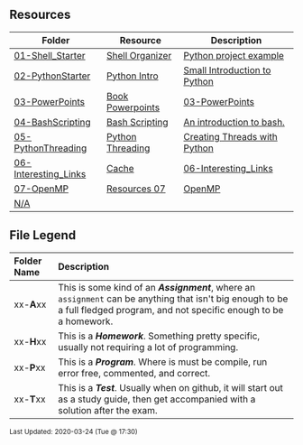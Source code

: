 ## Resources
| Folder | Resource | Description|
 | ------------|------------|------------|
 | [01-Shell_Starter](https://github.com/rugbyprof/5143-Operating-Systems/tree/master/Resources/01-Shell_Starter) | [ Shell Organizer ](https://github.com/rugbyprof/5143-Operating-Systems/tree/master/Resources/01-Shell_Starter) | [ Python project example](https://github.com/rugbyprof/5143-Operating-Systems/tree/master/Resources/01-Shell_Starter) | [N/A](https://github.com/rugbyprof/5143-Operating-Systems/tree/master/Resources/01-Shell_Starter) |
 | [02-PythonStarter](https://github.com/rugbyprof/5143-Operating-Systems/tree/master/Resources/02-PythonStarter) | [ Python Intro ](https://github.com/rugbyprof/5143-Operating-Systems/tree/master/Resources/02-PythonStarter) | [ Small Introduction to Python](https://github.com/rugbyprof/5143-Operating-Systems/tree/master/Resources/02-PythonStarter) | [N/A](https://github.com/rugbyprof/5143-Operating-Systems/tree/master/Resources/02-PythonStarter) |
 | [03-PowerPoints](https://github.com/rugbyprof/5143-Operating-Systems/tree/master/Resources/03-PowerPoints) | [ Book Powerpoints](https://github.com/rugbyprof/5143-Operating-Systems/tree/master/Resources/03-PowerPoints) | [03-PowerPoints](https://github.com/rugbyprof/5143-Operating-Systems/tree/master/Resources/03-PowerPoints) | [ Book PowerPoints](https://github.com/rugbyprof/5143-Operating-Systems/tree/master/Resources/03-PowerPoints) | [N/A](https://github.com/rugbyprof/5143-Operating-Systems/tree/master/Resources/03-PowerPoints) |
 | [04-BashScripting](https://github.com/rugbyprof/5143-Operating-Systems/tree/master/Resources/04-BashScripting) | [ Bash Scripting ](https://github.com/rugbyprof/5143-Operating-Systems/tree/master/Resources/04-BashScripting) | [ An introduction to bash.](https://github.com/rugbyprof/5143-Operating-Systems/tree/master/Resources/04-BashScripting) | [04-BashScripting](https://github.com/rugbyprof/5143-Operating-Systems/tree/master/Resources/04-BashScripting) | [ Introduction](https://github.com/rugbyprof/5143-Operating-Systems/tree/master/Resources/04-BashScripting) | [04-BashScripting](https://github.com/rugbyprof/5143-Operating-Systems/tree/master/Resources/04-BashScripting) | [ How do you run a script?](https://github.com/rugbyprof/5143-Operating-Systems/tree/master/Resources/04-BashScripting) | [04-BashScripting](https://github.com/rugbyprof/5143-Operating-Systems/tree/master/Resources/04-BashScripting) | [~$ chmod 755 myscript.sh  Sets executable for Owner, Group, and All (as well as readable by all and writable by the owner)](https://github.com/rugbyprof/5143-Operating-Systems/tree/master/Resources/04-BashScripting) | [04-BashScripting](https://github.com/rugbyprof/5143-Operating-Systems/tree/master/Resources/04-BashScripting) | [~$ chmod u+x myscript.sh  Sets executable for owner](https://github.com/rugbyprof/5143-Operating-Systems/tree/master/Resources/04-BashScripting) | [04-BashScripting](https://github.com/rugbyprof/5143-Operating-Systems/tree/master/Resources/04-BashScripting) | [~$ chmod a+x myscript.sh  Sets executable for all](https://github.com/rugbyprof/5143-Operating-Systems/tree/master/Resources/04-BashScripting) | [04-BashScripting](https://github.com/rugbyprof/5143-Operating-Systems/tree/master/Resources/04-BashScripting) | [ Output: ./myscript.sh: Permission denied](https://github.com/rugbyprof/5143-Operating-Systems/tree/master/Resources/04-BashScripting) | [04-BashScripting](https://github.com/rugbyprof/5143-Operating-Systems/tree/master/Resources/04-BashScripting) | [Output: ](https://github.com/rugbyprof/5143-Operating-Systems/tree/master/Resources/04-BashScripting) | [rw](https://github.com/rugbyprof/5143-Operating-Systems/tree/master/Resources/04-BashScripting) | [r](https://github.com/rugbyprof/5143-Operating-Systems/tree/master/Resources/04-BashScripting) | [](https://github.com/rugbyprof/5143-Operating-Systems/tree/master/Resources/04-BashScripting) | [r](https://github.com/rugbyprof/5143-Operating-Systems/tree/master/Resources/04-BashScripting) | [](https://github.com/rugbyprof/5143-Operating-Systems/tree/master/Resources/04-BashScripting) | [ 18 owner group 4096 Feb 17 09:12 myscript.sh](https://github.com/rugbyprof/5143-Operating-Systems/tree/master/Resources/04-BashScripting) | [04-BashScripting](https://github.com/rugbyprof/5143-Operating-Systems/tree/master/Resources/04-BashScripting) | [ Output: ](https://github.com/rugbyprof/5143-Operating-Systems/tree/master/Resources/04-BashScripting) | [rwxr](https://github.com/rugbyprof/5143-Operating-Systems/tree/master/Resources/04-BashScripting) | [xr](https://github.com/rugbyprof/5143-Operating-Systems/tree/master/Resources/04-BashScripting) | [x 18 owner group 4096 Feb 17 09:12 myscript.sh](https://github.com/rugbyprof/5143-Operating-Systems/tree/master/Resources/04-BashScripting) | [04-BashScripting](https://github.com/rugbyprof/5143-Operating-Systems/tree/master/Resources/04-BashScripting) | [ Output: Hello World!](https://github.com/rugbyprof/5143-Operating-Systems/tree/master/Resources/04-BashScripting) | [04-BashScripting](https://github.com/rugbyprof/5143-Operating-Systems/tree/master/Resources/04-BashScripting) | [ Example myscript.sh](https://github.com/rugbyprof/5143-Operating-Systems/tree/master/Resources/04-BashScripting) | [04-BashScripting](https://github.com/rugbyprof/5143-Operating-Systems/tree/master/Resources/04-BashScripting) | [!/bin/bash](https://github.com/rugbyprof/5143-Operating-Systems/tree/master/Resources/04-BashScripting) | [04-BashScripting](https://github.com/rugbyprof/5143-Operating-Systems/tree/master/Resources/04-BashScripting) | [ A sample Bash script](https://github.com/rugbyprof/5143-Operating-Systems/tree/master/Resources/04-BashScripting) | [04-BashScripting](https://github.com/rugbyprof/5143-Operating-Systems/tree/master/Resources/04-BashScripting) | [](https://github.com/rugbyprof/5143-Operating-Systems/tree/master/Resources/04-BashScripting) | [ **Line 2** ](https://github.com/rugbyprof/5143-Operating-Systems/tree/master/Resources/04-BashScripting) | [ This is a comment. Anything after  is not executed. It is for our reference only.](https://github.com/rugbyprof/5143-Operating-Systems/tree/master/Resources/04-BashScripting) | [04-BashScripting](https://github.com/rugbyprof/5143-Operating-Systems/tree/master/Resources/04-BashScripting) | [ Why the ./](https://github.com/rugbyprof/5143-Operating-Systems/tree/master/Resources/04-BashScripting) | [04-BashScripting](https://github.com/rugbyprof/5143-Operating-Systems/tree/master/Resources/04-BashScripting) | [ The Shebang (!)](https://github.com/rugbyprof/5143-Operating-Systems/tree/master/Resources/04-BashScripting) | [04-BashScripting](https://github.com/rugbyprof/5143-Operating-Systems/tree/master/Resources/04-BashScripting) | [**\!/bin/bash**](https://github.com/rugbyprof/5143-Operating-Systems/tree/master/Resources/04-BashScripting) | [04-BashScripting](https://github.com/rugbyprof/5143-Operating-Systems/tree/master/Resources/04-BashScripting) | [This is the first line of the script above. The hash exclamation mark ( ! ) character sequence is referred to as the Shebang. Following it is the path to the interpreter (or program) that should be used to run (or interpret) the rest of the lines in the text file. (For Bash scripts it will be the path to Bash, but there are many other types of scripts and they each have their own interpreter.)](https://github.com/rugbyprof/5143-Operating-Systems/tree/master/Resources/04-BashScripting) | [04-BashScripting](https://github.com/rugbyprof/5143-Operating-Systems/tree/master/Resources/04-BashScripting) | [Formatting is important here. The shebang must be on the very first line of the file (line 2 won't do, even if the first line is blank). There must also be no spaces before the `` or between the `!` and the path to the interpreter.](https://github.com/rugbyprof/5143-Operating-Systems/tree/master/Resources/04-BashScripting) | [04-BashScripting](https://github.com/rugbyprof/5143-Operating-Systems/tree/master/Resources/04-BashScripting) | [ Formatting](https://github.com/rugbyprof/5143-Operating-Systems/tree/master/Resources/04-BashScripting) | [04-BashScripting](https://github.com/rugbyprof/5143-Operating-Systems/tree/master/Resources/04-BashScripting) | [ Bash Scripting: Variables](https://github.com/rugbyprof/5143-Operating-Systems/tree/master/Resources/04-BashScripting) | [04-BashScripting](https://github.com/rugbyprof/5143-Operating-Systems/tree/master/Resources/04-BashScripting) | [ Introduction](https://github.com/rugbyprof/5143-Operating-Systems/tree/master/Resources/04-BashScripting) | [04-BashScripting](https://github.com/rugbyprof/5143-Operating-Systems/tree/master/Resources/04-BashScripting) | [ Command line arguments](https://github.com/rugbyprof/5143-Operating-Systems/tree/master/Resources/04-BashScripting) | [04-BashScripting](https://github.com/rugbyprof/5143-Operating-Systems/tree/master/Resources/04-BashScripting) | [!/bin/bash](https://github.com/rugbyprof/5143-Operating-Systems/tree/master/Resources/04-BashScripting) | [04-BashScripting](https://github.com/rugbyprof/5143-Operating-Systems/tree/master/Resources/04-BashScripting) | [ A simple copy script](https://github.com/rugbyprof/5143-Operating-Systems/tree/master/Resources/04-BashScripting) | [04-BashScripting](https://github.com/rugbyprof/5143-Operating-Systems/tree/master/Resources/04-BashScripting) | [ Let's verify the copy worked](https://github.com/rugbyprof/5143-Operating-Systems/tree/master/Resources/04-BashScripting) | [04-BashScripting](https://github.com/rugbyprof/5143-Operating-Systems/tree/master/Resources/04-BashScripting) | [ Other Special Variables](https://github.com/rugbyprof/5143-Operating-Systems/tree/master/Resources/04-BashScripting) | [04-BashScripting](https://github.com/rugbyprof/5143-Operating-Systems/tree/master/Resources/04-BashScripting) | [|**$** | How many arguments were passed to the Bash script. |](https://github.com/rugbyprof/5143-Operating-Systems/tree/master/Resources/04-BashScripting) | [04-BashScripting](https://github.com/rugbyprof/5143-Operating-Systems/tree/master/Resources/04-BashScripting) | [ Setting Our Own Variables](https://github.com/rugbyprof/5143-Operating-Systems/tree/master/Resources/04-BashScripting) | [04-BashScripting](https://github.com/rugbyprof/5143-Operating-Systems/tree/master/Resources/04-BashScripting) | [!/bin/bash](https://github.com/rugbyprof/5143-Operating-Systems/tree/master/Resources/04-BashScripting) | [04-BashScripting](https://github.com/rugbyprof/5143-Operating-Systems/tree/master/Resources/04-BashScripting) | [ A simple variable example](https://github.com/rugbyprof/5143-Operating-Systems/tree/master/Resources/04-BashScripting) | [04-BashScripting](https://github.com/rugbyprof/5143-Operating-Systems/tree/master/Resources/04-BashScripting) | [cmd1](https://github.com/rugbyprof/5143-Operating-Systems/tree/master/Resources/04-BashScripting) | [04-BashScripting](https://github.com/rugbyprof/5143-Operating-Systems/tree/master/Resources/04-BashScripting) | [ Quotes](https://github.com/rugbyprof/5143-Operating-Systems/tree/master/Resources/04-BashScripting) | [04-BashScripting](https://github.com/rugbyprof/5143-Operating-Systems/tree/master/Resources/04-BashScripting) | [ Command Substitution](https://github.com/rugbyprof/5143-Operating-Systems/tree/master/Resources/04-BashScripting) | [04-BashScripting](https://github.com/rugbyprof/5143-Operating-Systems/tree/master/Resources/04-BashScripting) | [ Exporting Variables](https://github.com/rugbyprof/5143-Operating-Systems/tree/master/Resources/04-BashScripting) | [04-BashScripting](https://github.com/rugbyprof/5143-Operating-Systems/tree/master/Resources/04-BashScripting) | [!/bin/bash](https://github.com/rugbyprof/5143-Operating-Systems/tree/master/Resources/04-BashScripting) | [04-BashScripting](https://github.com/rugbyprof/5143-Operating-Systems/tree/master/Resources/04-BashScripting) | [ demonstrate variable scope 1.](https://github.com/rugbyprof/5143-Operating-Systems/tree/master/Resources/04-BashScripting) | [04-BashScripting](https://github.com/rugbyprof/5143-Operating-Systems/tree/master/Resources/04-BashScripting) | [ Let's verify their current value](https://github.com/rugbyprof/5143-Operating-Systems/tree/master/Resources/04-BashScripting) | [04-BashScripting](https://github.com/rugbyprof/5143-Operating-Systems/tree/master/Resources/04-BashScripting) | [ Let's see what they are now](https://github.com/rugbyprof/5143-Operating-Systems/tree/master/Resources/04-BashScripting) | [04-BashScripting](https://github.com/rugbyprof/5143-Operating-Systems/tree/master/Resources/04-BashScripting) | [!/bin/bash](https://github.com/rugbyprof/5143-Operating-Systems/tree/master/Resources/04-BashScripting) | [04-BashScripting](https://github.com/rugbyprof/5143-Operating-Systems/tree/master/Resources/04-BashScripting) | [ demonstrate variable scope 2](https://github.com/rugbyprof/5143-Operating-Systems/tree/master/Resources/04-BashScripting) | [04-BashScripting](https://github.com/rugbyprof/5143-Operating-Systems/tree/master/Resources/04-BashScripting) | [ Let's verify their current value](https://github.com/rugbyprof/5143-Operating-Systems/tree/master/Resources/04-BashScripting) | [04-BashScripting](https://github.com/rugbyprof/5143-Operating-Systems/tree/master/Resources/04-BashScripting) | [ Let's change their values](https://github.com/rugbyprof/5143-Operating-Systems/tree/master/Resources/04-BashScripting) | [04-BashScripting](https://github.com/rugbyprof/5143-Operating-Systems/tree/master/Resources/04-BashScripting) | [ Summary](https://github.com/rugbyprof/5143-Operating-Systems/tree/master/Resources/04-BashScripting) | [04-BashScripting](https://github.com/rugbyprof/5143-Operating-Systems/tree/master/Resources/04-BashScripting) | [ Bash Scripting: Input](https://github.com/rugbyprof/5143-Operating-Systems/tree/master/Resources/04-BashScripting) | [04-BashScripting](https://github.com/rugbyprof/5143-Operating-Systems/tree/master/Resources/04-BashScripting) | [ Introduction](https://github.com/rugbyprof/5143-Operating-Systems/tree/master/Resources/04-BashScripting) | [04-BashScripting](https://github.com/rugbyprof/5143-Operating-Systems/tree/master/Resources/04-BashScripting) | [ Ask the User for Input](https://github.com/rugbyprof/5143-Operating-Systems/tree/master/Resources/04-BashScripting) | [04-BashScripting](https://github.com/rugbyprof/5143-Operating-Systems/tree/master/Resources/04-BashScripting) | [!/bin/bash](https://github.com/rugbyprof/5143-Operating-Systems/tree/master/Resources/04-BashScripting) | [04-BashScripting](https://github.com/rugbyprof/5143-Operating-Systems/tree/master/Resources/04-BashScripting) | [ Ask the user for their name](https://github.com/rugbyprof/5143-Operating-Systems/tree/master/Resources/04-BashScripting) | [04-BashScripting](https://github.com/rugbyprof/5143-Operating-Systems/tree/master/Resources/04-BashScripting) | [ More with Read](https://github.com/rugbyprof/5143-Operating-Systems/tree/master/Resources/04-BashScripting) | [04-BashScripting](https://github.com/rugbyprof/5143-Operating-Systems/tree/master/Resources/04-BashScripting) | [!/bin/bash](https://github.com/rugbyprof/5143-Operating-Systems/tree/master/Resources/04-BashScripting) | [04-BashScripting](https://github.com/rugbyprof/5143-Operating-Systems/tree/master/Resources/04-BashScripting) | [ Ask the user for login details](https://github.com/rugbyprof/5143-Operating-Systems/tree/master/Resources/04-BashScripting) | [04-BashScripting](https://github.com/rugbyprof/5143-Operating-Systems/tree/master/Resources/04-BashScripting) | [ More variables](https://github.com/rugbyprof/5143-Operating-Systems/tree/master/Resources/04-BashScripting) | [04-BashScripting](https://github.com/rugbyprof/5143-Operating-Systems/tree/master/Resources/04-BashScripting) | [!/bin/bash](https://github.com/rugbyprof/5143-Operating-Systems/tree/master/Resources/04-BashScripting) | [04-BashScripting](https://github.com/rugbyprof/5143-Operating-Systems/tree/master/Resources/04-BashScripting) | [ Demonstrate how read actually works](https://github.com/rugbyprof/5143-Operating-Systems/tree/master/Resources/04-BashScripting) | [04-BashScripting](https://github.com/rugbyprof/5143-Operating-Systems/tree/master/Resources/04-BashScripting) | [ Reading from STDIN](https://github.com/rugbyprof/5143-Operating-Systems/tree/master/Resources/04-BashScripting) | [04-BashScripting](https://github.com/rugbyprof/5143-Operating-Systems/tree/master/Resources/04-BashScripting) | [!/bin/bash](https://github.com/rugbyprof/5143-Operating-Systems/tree/master/Resources/04-BashScripting) | [04-BashScripting](https://github.com/rugbyprof/5143-Operating-Systems/tree/master/Resources/04-BashScripting) | [ A basic summary of my sales report](https://github.com/rugbyprof/5143-Operating-Systems/tree/master/Resources/04-BashScripting) | [04-BashScripting](https://github.com/rugbyprof/5143-Operating-Systems/tree/master/Resources/04-BashScripting) | [ So which should I use?](https://github.com/rugbyprof/5143-Operating-Systems/tree/master/Resources/04-BashScripting) | [04-BashScripting](https://github.com/rugbyprof/5143-Operating-Systems/tree/master/Resources/04-BashScripting) | [ Summary](https://github.com/rugbyprof/5143-Operating-Systems/tree/master/Resources/04-BashScripting) | [04-BashScripting](https://github.com/rugbyprof/5143-Operating-Systems/tree/master/Resources/04-BashScripting) | [ Bash Scripting: Arithmetic](https://github.com/rugbyprof/5143-Operating-Systems/tree/master/Resources/04-BashScripting) | [04-BashScripting](https://github.com/rugbyprof/5143-Operating-Systems/tree/master/Resources/04-BashScripting) | [ Introduction](https://github.com/rugbyprof/5143-Operating-Systems/tree/master/Resources/04-BashScripting) | [04-BashScripting](https://github.com/rugbyprof/5143-Operating-Systems/tree/master/Resources/04-BashScripting) | [ Let](https://github.com/rugbyprof/5143-Operating-Systems/tree/master/Resources/04-BashScripting) | [04-BashScripting](https://github.com/rugbyprof/5143-Operating-Systems/tree/master/Resources/04-BashScripting) | [!/bin/bash](https://github.com/rugbyprof/5143-Operating-Systems/tree/master/Resources/04-BashScripting) | [04-BashScripting](https://github.com/rugbyprof/5143-Operating-Systems/tree/master/Resources/04-BashScripting) | [ Basic arithmetic using let](https://github.com/rugbyprof/5143-Operating-Systems/tree/master/Resources/04-BashScripting) | [04-BashScripting](https://github.com/rugbyprof/5143-Operating-Systems/tree/master/Resources/04-BashScripting) | [echo $a  9](https://github.com/rugbyprof/5143-Operating-Systems/tree/master/Resources/04-BashScripting) | [04-BashScripting](https://github.com/rugbyprof/5143-Operating-Systems/tree/master/Resources/04-BashScripting) | [echo $a  9](https://github.com/rugbyprof/5143-Operating-Systems/tree/master/Resources/04-BashScripting) | [04-BashScripting](https://github.com/rugbyprof/5143-Operating-Systems/tree/master/Resources/04-BashScripting) | [echo $a  10](https://github.com/rugbyprof/5143-Operating-Systems/tree/master/Resources/04-BashScripting) | [04-BashScripting](https://github.com/rugbyprof/5143-Operating-Systems/tree/master/Resources/04-BashScripting) | [echo $a  20](https://github.com/rugbyprof/5143-Operating-Systems/tree/master/Resources/04-BashScripting) | [04-BashScripting](https://github.com/rugbyprof/5143-Operating-Systems/tree/master/Resources/04-BashScripting) | [echo $a  30 + first command line argument](https://github.com/rugbyprof/5143-Operating-Systems/tree/master/Resources/04-BashScripting) | [04-BashScripting](https://github.com/rugbyprof/5143-Operating-Systems/tree/master/Resources/04-BashScripting) | [ Expr](https://github.com/rugbyprof/5143-Operating-Systems/tree/master/Resources/04-BashScripting) | [04-BashScripting](https://github.com/rugbyprof/5143-Operating-Systems/tree/master/Resources/04-BashScripting) | [!/bin/bash](https://github.com/rugbyprof/5143-Operating-Systems/tree/master/Resources/04-BashScripting) | [04-BashScripting](https://github.com/rugbyprof/5143-Operating-Systems/tree/master/Resources/04-BashScripting) | [ Basic arithmetic using expr](https://github.com/rugbyprof/5143-Operating-Systems/tree/master/Resources/04-BashScripting) | [04-BashScripting](https://github.com/rugbyprof/5143-Operating-Systems/tree/master/Resources/04-BashScripting) | [echo $a  7](https://github.com/rugbyprof/5143-Operating-Systems/tree/master/Resources/04-BashScripting) | [04-BashScripting](https://github.com/rugbyprof/5143-Operating-Systems/tree/master/Resources/04-BashScripting) | [ Double Parentheses](https://github.com/rugbyprof/5143-Operating-Systems/tree/master/Resources/04-BashScripting) | [04-BashScripting](https://github.com/rugbyprof/5143-Operating-Systems/tree/master/Resources/04-BashScripting) | [!/bin/bash](https://github.com/rugbyprof/5143-Operating-Systems/tree/master/Resources/04-BashScripting) | [04-BashScripting](https://github.com/rugbyprof/5143-Operating-Systems/tree/master/Resources/04-BashScripting) | [ Basic arithmetic using double parentheses](https://github.com/rugbyprof/5143-Operating-Systems/tree/master/Resources/04-BashScripting) | [04-BashScripting](https://github.com/rugbyprof/5143-Operating-Systems/tree/master/Resources/04-BashScripting) | [echo $a  9](https://github.com/rugbyprof/5143-Operating-Systems/tree/master/Resources/04-BashScripting) | [04-BashScripting](https://github.com/rugbyprof/5143-Operating-Systems/tree/master/Resources/04-BashScripting) | [echo $a  8](https://github.com/rugbyprof/5143-Operating-Systems/tree/master/Resources/04-BashScripting) | [04-BashScripting](https://github.com/rugbyprof/5143-Operating-Systems/tree/master/Resources/04-BashScripting) | [echo $b  11](https://github.com/rugbyprof/5143-Operating-Systems/tree/master/Resources/04-BashScripting) | [04-BashScripting](https://github.com/rugbyprof/5143-Operating-Systems/tree/master/Resources/04-BashScripting) | [echo $b  12](https://github.com/rugbyprof/5143-Operating-Systems/tree/master/Resources/04-BashScripting) | [04-BashScripting](https://github.com/rugbyprof/5143-Operating-Systems/tree/master/Resources/04-BashScripting) | [echo $b  13](https://github.com/rugbyprof/5143-Operating-Systems/tree/master/Resources/04-BashScripting) | [04-BashScripting](https://github.com/rugbyprof/5143-Operating-Systems/tree/master/Resources/04-BashScripting) | [echo $b  16](https://github.com/rugbyprof/5143-Operating-Systems/tree/master/Resources/04-BashScripting) | [04-BashScripting](https://github.com/rugbyprof/5143-Operating-Systems/tree/master/Resources/04-BashScripting) | [echo $a  20](https://github.com/rugbyprof/5143-Operating-Systems/tree/master/Resources/04-BashScripting) | [04-BashScripting](https://github.com/rugbyprof/5143-Operating-Systems/tree/master/Resources/04-BashScripting) | [ Length of a Variable](https://github.com/rugbyprof/5143-Operating-Systems/tree/master/Resources/04-BashScripting) | [04-BashScripting](https://github.com/rugbyprof/5143-Operating-Systems/tree/master/Resources/04-BashScripting) | [](https://github.com/rugbyprof/5143-Operating-Systems/tree/master/Resources/04-BashScripting) | [ `${variable}`](https://github.com/rugbyprof/5143-Operating-Systems/tree/master/Resources/04-BashScripting) | [04-BashScripting](https://github.com/rugbyprof/5143-Operating-Systems/tree/master/Resources/04-BashScripting) | [!/bin/bash](https://github.com/rugbyprof/5143-Operating-Systems/tree/master/Resources/04-BashScripting) | [04-BashScripting](https://github.com/rugbyprof/5143-Operating-Systems/tree/master/Resources/04-BashScripting) | [ Show the length of a variable.](https://github.com/rugbyprof/5143-Operating-Systems/tree/master/Resources/04-BashScripting) | [04-BashScripting](https://github.com/rugbyprof/5143-Operating-Systems/tree/master/Resources/04-BashScripting) | [echo ${a}  11](https://github.com/rugbyprof/5143-Operating-Systems/tree/master/Resources/04-BashScripting) | [04-BashScripting](https://github.com/rugbyprof/5143-Operating-Systems/tree/master/Resources/04-BashScripting) | [echo ${b}  4](https://github.com/rugbyprof/5143-Operating-Systems/tree/master/Resources/04-BashScripting) | [04-BashScripting](https://github.com/rugbyprof/5143-Operating-Systems/tree/master/Resources/04-BashScripting) | [ Summary](https://github.com/rugbyprof/5143-Operating-Systems/tree/master/Resources/04-BashScripting) | [04-BashScripting](https://github.com/rugbyprof/5143-Operating-Systems/tree/master/Resources/04-BashScripting) | [](https://github.com/rugbyprof/5143-Operating-Systems/tree/master/Resources/04-BashScripting) | [ `${var}`: Return the length of the variable var.](https://github.com/rugbyprof/5143-Operating-Systems/tree/master/Resources/04-BashScripting) | [04-BashScripting](https://github.com/rugbyprof/5143-Operating-Systems/tree/master/Resources/04-BashScripting) | [ Bash Scripting: If Statements](https://github.com/rugbyprof/5143-Operating-Systems/tree/master/Resources/04-BashScripting) | [04-BashScripting](https://github.com/rugbyprof/5143-Operating-Systems/tree/master/Resources/04-BashScripting) | [ Introduction](https://github.com/rugbyprof/5143-Operating-Systems/tree/master/Resources/04-BashScripting) | [04-BashScripting](https://github.com/rugbyprof/5143-Operating-Systems/tree/master/Resources/04-BashScripting) | [ Basic If Statements](https://github.com/rugbyprof/5143-Operating-Systems/tree/master/Resources/04-BashScripting) | [04-BashScripting](https://github.com/rugbyprof/5143-Operating-Systems/tree/master/Resources/04-BashScripting) | [!/bin/bash](https://github.com/rugbyprof/5143-Operating-Systems/tree/master/Resources/04-BashScripting) | [04-BashScripting](https://github.com/rugbyprof/5143-Operating-Systems/tree/master/Resources/04-BashScripting) | [ Basic if statement](https://github.com/rugbyprof/5143-Operating-Systems/tree/master/Resources/04-BashScripting) | [04-BashScripting](https://github.com/rugbyprof/5143-Operating-Systems/tree/master/Resources/04-BashScripting) | [ Test](https://github.com/rugbyprof/5143-Operating-Systems/tree/master/Resources/04-BashScripting) | [04-BashScripting](https://github.com/rugbyprof/5143-Operating-Systems/tree/master/Resources/04-BashScripting) | [ Indenting](https://github.com/rugbyprof/5143-Operating-Systems/tree/master/Resources/04-BashScripting) | [04-BashScripting](https://github.com/rugbyprof/5143-Operating-Systems/tree/master/Resources/04-BashScripting) | [ Nested If statements](https://github.com/rugbyprof/5143-Operating-Systems/tree/master/Resources/04-BashScripting) | [04-BashScripting](https://github.com/rugbyprof/5143-Operating-Systems/tree/master/Resources/04-BashScripting) | [!/bin/bash](https://github.com/rugbyprof/5143-Operating-Systems/tree/master/Resources/04-BashScripting) | [04-BashScripting](https://github.com/rugbyprof/5143-Operating-Systems/tree/master/Resources/04-BashScripting) | [ Nested if statements](https://github.com/rugbyprof/5143-Operating-Systems/tree/master/Resources/04-BashScripting) | [04-BashScripting](https://github.com/rugbyprof/5143-Operating-Systems/tree/master/Resources/04-BashScripting) | [ If Else](https://github.com/rugbyprof/5143-Operating-Systems/tree/master/Resources/04-BashScripting) | [04-BashScripting](https://github.com/rugbyprof/5143-Operating-Systems/tree/master/Resources/04-BashScripting) | [!/bin/bash](https://github.com/rugbyprof/5143-Operating-Systems/tree/master/Resources/04-BashScripting) | [04-BashScripting](https://github.com/rugbyprof/5143-Operating-Systems/tree/master/Resources/04-BashScripting) | [ else example](https://github.com/rugbyprof/5143-Operating-Systems/tree/master/Resources/04-BashScripting) | [04-BashScripting](https://github.com/rugbyprof/5143-Operating-Systems/tree/master/Resources/04-BashScripting) | [if [ $ ](https://github.com/rugbyprof/5143-Operating-Systems/tree/master/Resources/04-BashScripting) | [eq 1 ]](https://github.com/rugbyprof/5143-Operating-Systems/tree/master/Resources/04-BashScripting) | [04-BashScripting](https://github.com/rugbyprof/5143-Operating-Systems/tree/master/Resources/04-BashScripting) | [ If Elif Else](https://github.com/rugbyprof/5143-Operating-Systems/tree/master/Resources/04-BashScripting) | [04-BashScripting](https://github.com/rugbyprof/5143-Operating-Systems/tree/master/Resources/04-BashScripting) | [!/bin/bash](https://github.com/rugbyprof/5143-Operating-Systems/tree/master/Resources/04-BashScripting) | [04-BashScripting](https://github.com/rugbyprof/5143-Operating-Systems/tree/master/Resources/04-BashScripting) | [ elif statements](https://github.com/rugbyprof/5143-Operating-Systems/tree/master/Resources/04-BashScripting) | [04-BashScripting](https://github.com/rugbyprof/5143-Operating-Systems/tree/master/Resources/04-BashScripting) | [ Boolean Operations](https://github.com/rugbyprof/5143-Operating-Systems/tree/master/Resources/04-BashScripting) | [04-BashScripting](https://github.com/rugbyprof/5143-Operating-Systems/tree/master/Resources/04-BashScripting) | [!/bin/bash](https://github.com/rugbyprof/5143-Operating-Systems/tree/master/Resources/04-BashScripting) | [04-BashScripting](https://github.com/rugbyprof/5143-Operating-Systems/tree/master/Resources/04-BashScripting) | [ and example](https://github.com/rugbyprof/5143-Operating-Systems/tree/master/Resources/04-BashScripting) | [04-BashScripting](https://github.com/rugbyprof/5143-Operating-Systems/tree/master/Resources/04-BashScripting) | [!/bin/bash](https://github.com/rugbyprof/5143-Operating-Systems/tree/master/Resources/04-BashScripting) | [04-BashScripting](https://github.com/rugbyprof/5143-Operating-Systems/tree/master/Resources/04-BashScripting) | [ or example](https://github.com/rugbyprof/5143-Operating-Systems/tree/master/Resources/04-BashScripting) | [04-BashScripting](https://github.com/rugbyprof/5143-Operating-Systems/tree/master/Resources/04-BashScripting) | [ Case Statements](https://github.com/rugbyprof/5143-Operating-Systems/tree/master/Resources/04-BashScripting) | [04-BashScripting](https://github.com/rugbyprof/5143-Operating-Systems/tree/master/Resources/04-BashScripting) | [!/bin/bash](https://github.com/rugbyprof/5143-Operating-Systems/tree/master/Resources/04-BashScripting) | [04-BashScripting](https://github.com/rugbyprof/5143-Operating-Systems/tree/master/Resources/04-BashScripting) | [ case example](https://github.com/rugbyprof/5143-Operating-Systems/tree/master/Resources/04-BashScripting) | [04-BashScripting](https://github.com/rugbyprof/5143-Operating-Systems/tree/master/Resources/04-BashScripting) | [!/bin/bash](https://github.com/rugbyprof/5143-Operating-Systems/tree/master/Resources/04-BashScripting) | [04-BashScripting](https://github.com/rugbyprof/5143-Operating-Systems/tree/master/Resources/04-BashScripting) | [ Print a message about disk useage.](https://github.com/rugbyprof/5143-Operating-Systems/tree/master/Resources/04-BashScripting) | [04-BashScripting](https://github.com/rugbyprof/5143-Operating-Systems/tree/master/Resources/04-BashScripting) | [ Summary](https://github.com/rugbyprof/5143-Operating-Systems/tree/master/Resources/04-BashScripting) | [04-BashScripting](https://github.com/rugbyprof/5143-Operating-Systems/tree/master/Resources/04-BashScripting) | [ Bash Scripting: Loops](https://github.com/rugbyprof/5143-Operating-Systems/tree/master/Resources/04-BashScripting) | [04-BashScripting](https://github.com/rugbyprof/5143-Operating-Systems/tree/master/Resources/04-BashScripting) | [ Introduction](https://github.com/rugbyprof/5143-Operating-Systems/tree/master/Resources/04-BashScripting) | [04-BashScripting](https://github.com/rugbyprof/5143-Operating-Systems/tree/master/Resources/04-BashScripting) | [ While Loops](https://github.com/rugbyprof/5143-Operating-Systems/tree/master/Resources/04-BashScripting) | [04-BashScripting](https://github.com/rugbyprof/5143-Operating-Systems/tree/master/Resources/04-BashScripting) | [!/bin/bash](https://github.com/rugbyprof/5143-Operating-Systems/tree/master/Resources/04-BashScripting) | [04-BashScripting](https://github.com/rugbyprof/5143-Operating-Systems/tree/master/Resources/04-BashScripting) | [ Basic while loop](https://github.com/rugbyprof/5143-Operating-Systems/tree/master/Resources/04-BashScripting) | [04-BashScripting](https://github.com/rugbyprof/5143-Operating-Systems/tree/master/Resources/04-BashScripting) | [ Until Loops](https://github.com/rugbyprof/5143-Operating-Systems/tree/master/Resources/04-BashScripting) | [04-BashScripting](https://github.com/rugbyprof/5143-Operating-Systems/tree/master/Resources/04-BashScripting) | [!/bin/bash](https://github.com/rugbyprof/5143-Operating-Systems/tree/master/Resources/04-BashScripting) | [04-BashScripting](https://github.com/rugbyprof/5143-Operating-Systems/tree/master/Resources/04-BashScripting) | [ Basic until loop](https://github.com/rugbyprof/5143-Operating-Systems/tree/master/Resources/04-BashScripting) | [04-BashScripting](https://github.com/rugbyprof/5143-Operating-Systems/tree/master/Resources/04-BashScripting) | [ For Loops](https://github.com/rugbyprof/5143-Operating-Systems/tree/master/Resources/04-BashScripting) | [04-BashScripting](https://github.com/rugbyprof/5143-Operating-Systems/tree/master/Resources/04-BashScripting) | [!/bin/bash](https://github.com/rugbyprof/5143-Operating-Systems/tree/master/Resources/04-BashScripting) | [04-BashScripting](https://github.com/rugbyprof/5143-Operating-Systems/tree/master/Resources/04-BashScripting) | [ Basic for loop](https://github.com/rugbyprof/5143-Operating-Systems/tree/master/Resources/04-BashScripting) | [04-BashScripting](https://github.com/rugbyprof/5143-Operating-Systems/tree/master/Resources/04-BashScripting) | [ Ranges](https://github.com/rugbyprof/5143-Operating-Systems/tree/master/Resources/04-BashScripting) | [04-BashScripting](https://github.com/rugbyprof/5143-Operating-Systems/tree/master/Resources/04-BashScripting) | [!/bin/bash](https://github.com/rugbyprof/5143-Operating-Systems/tree/master/Resources/04-BashScripting) | [04-BashScripting](https://github.com/rugbyprof/5143-Operating-Systems/tree/master/Resources/04-BashScripting) | [ Basic range in for loop](https://github.com/rugbyprof/5143-Operating-Systems/tree/master/Resources/04-BashScripting) | [04-BashScripting](https://github.com/rugbyprof/5143-Operating-Systems/tree/master/Resources/04-BashScripting) | [!/bin/bash](https://github.com/rugbyprof/5143-Operating-Systems/tree/master/Resources/04-BashScripting) | [04-BashScripting](https://github.com/rugbyprof/5143-Operating-Systems/tree/master/Resources/04-BashScripting) | [ Basic range with steps for loop](https://github.com/rugbyprof/5143-Operating-Systems/tree/master/Resources/04-BashScripting) | [04-BashScripting](https://github.com/rugbyprof/5143-Operating-Systems/tree/master/Resources/04-BashScripting) | [!/bin/bash](https://github.com/rugbyprof/5143-Operating-Systems/tree/master/Resources/04-BashScripting) | [04-BashScripting](https://github.com/rugbyprof/5143-Operating-Systems/tree/master/Resources/04-BashScripting) | [ Make a php copy of any html files](https://github.com/rugbyprof/5143-Operating-Systems/tree/master/Resources/04-BashScripting) | [04-BashScripting](https://github.com/rugbyprof/5143-Operating-Systems/tree/master/Resources/04-BashScripting) | [ Controlling Loops: Break and Continue](https://github.com/rugbyprof/5143-Operating-Systems/tree/master/Resources/04-BashScripting) | [04-BashScripting](https://github.com/rugbyprof/5143-Operating-Systems/tree/master/Resources/04-BashScripting) | [ Break](https://github.com/rugbyprof/5143-Operating-Systems/tree/master/Resources/04-BashScripting) | [04-BashScripting](https://github.com/rugbyprof/5143-Operating-Systems/tree/master/Resources/04-BashScripting) | [!/bin/bash](https://github.com/rugbyprof/5143-Operating-Systems/tree/master/Resources/04-BashScripting) | [04-BashScripting](https://github.com/rugbyprof/5143-Operating-Systems/tree/master/Resources/04-BashScripting) | [ Make a backup set of files](https://github.com/rugbyprof/5143-Operating-Systems/tree/master/Resources/04-BashScripting) | [04-BashScripting](https://github.com/rugbyprof/5143-Operating-Systems/tree/master/Resources/04-BashScripting) | [ Continue](https://github.com/rugbyprof/5143-Operating-Systems/tree/master/Resources/04-BashScripting) | [04-BashScripting](https://github.com/rugbyprof/5143-Operating-Systems/tree/master/Resources/04-BashScripting) | [!/bin/bash](https://github.com/rugbyprof/5143-Operating-Systems/tree/master/Resources/04-BashScripting) | [04-BashScripting](https://github.com/rugbyprof/5143-Operating-Systems/tree/master/Resources/04-BashScripting) | [ Make a backup set of files](https://github.com/rugbyprof/5143-Operating-Systems/tree/master/Resources/04-BashScripting) | [04-BashScripting](https://github.com/rugbyprof/5143-Operating-Systems/tree/master/Resources/04-BashScripting) | [ Select](https://github.com/rugbyprof/5143-Operating-Systems/tree/master/Resources/04-BashScripting) | [04-BashScripting](https://github.com/rugbyprof/5143-Operating-Systems/tree/master/Resources/04-BashScripting) | [!/bin/bash](https://github.com/rugbyprof/5143-Operating-Systems/tree/master/Resources/04-BashScripting) | [04-BashScripting](https://github.com/rugbyprof/5143-Operating-Systems/tree/master/Resources/04-BashScripting) | [ A simple menu system](https://github.com/rugbyprof/5143-Operating-Systems/tree/master/Resources/04-BashScripting) | [04-BashScripting](https://github.com/rugbyprof/5143-Operating-Systems/tree/master/Resources/04-BashScripting) | [](https://github.com/rugbyprof/5143-Operating-Systems/tree/master/Resources/04-BashScripting) | [ **Line 6** ](https://github.com/rugbyprof/5143-Operating-Systems/tree/master/Resources/04-BashScripting) | [ Change the value of the system variable PS3 so that the prompt is set to something a little more descriptive. (By default it is ?)](https://github.com/rugbyprof/5143-Operating-Systems/tree/master/Resources/04-BashScripting) | [04-BashScripting](https://github.com/rugbyprof/5143-Operating-Systems/tree/master/Resources/04-BashScripting) | [ Summary](https://github.com/rugbyprof/5143-Operating-Systems/tree/master/Resources/04-BashScripting) | [N/A](https://github.com/rugbyprof/5143-Operating-Systems/tree/master/Resources/04-BashScripting) |
 | [05-PythonThreading](https://github.com/rugbyprof/5143-Operating-Systems/tree/master/Resources/05-PythonThreading) | [ Python Threading ](https://github.com/rugbyprof/5143-Operating-Systems/tree/master/Resources/05-PythonThreading) | [ Creating Threads with Python](https://github.com/rugbyprof/5143-Operating-Systems/tree/master/Resources/05-PythonThreading) | [05-PythonThreading](https://github.com/rugbyprof/5143-Operating-Systems/tree/master/Resources/05-PythonThreading) | [ The threading module](https://github.com/rugbyprof/5143-Operating-Systems/tree/master/Resources/05-PythonThreading) | [05-PythonThreading](https://github.com/rugbyprof/5143-Operating-Systems/tree/master/Resources/05-PythonThreading) | [ Thread Objects](https://github.com/rugbyprof/5143-Operating-Systems/tree/master/Resources/05-PythonThreading) | [05-PythonThreading](https://github.com/rugbyprof/5143-Operating-Systems/tree/master/Resources/05-PythonThreading) | [ start() & run() methods](https://github.com/rugbyprof/5143-Operating-Systems/tree/master/Resources/05-PythonThreading) | [05-PythonThreading](https://github.com/rugbyprof/5143-Operating-Systems/tree/master/Resources/05-PythonThreading) | [ Passing parameters](https://github.com/rugbyprof/5143-Operating-Systems/tree/master/Resources/05-PythonThreading) | [05-PythonThreading](https://github.com/rugbyprof/5143-Operating-Systems/tree/master/Resources/05-PythonThreading) | [ Identifying threads ](https://github.com/rugbyprof/5143-Operating-Systems/tree/master/Resources/05-PythonThreading) | [ naming and logging](https://github.com/rugbyprof/5143-Operating-Systems/tree/master/Resources/05-PythonThreading) | [05-PythonThreading](https://github.com/rugbyprof/5143-Operating-Systems/tree/master/Resources/05-PythonThreading) | [ Identifying threads](https://github.com/rugbyprof/5143-Operating-Systems/tree/master/Resources/05-PythonThreading) | [05-PythonThreading](https://github.com/rugbyprof/5143-Operating-Systems/tree/master/Resources/05-PythonThreading) | [t1 = threading.Thread(target=f1)  use default name](https://github.com/rugbyprof/5143-Operating-Systems/tree/master/Resources/05-PythonThreading) | [05-PythonThreading](https://github.com/rugbyprof/5143-Operating-Systems/tree/master/Resources/05-PythonThreading) | [ logging module](https://github.com/rugbyprof/5143-Operating-Systems/tree/master/Resources/05-PythonThreading) | [05-PythonThreading](https://github.com/rugbyprof/5143-Operating-Systems/tree/master/Resources/05-PythonThreading) | [t1 = threading.Thread(target=f1)  use default name](https://github.com/rugbyprof/5143-Operating-Systems/tree/master/Resources/05-PythonThreading) | [05-PythonThreading](https://github.com/rugbyprof/5143-Operating-Systems/tree/master/Resources/05-PythonThreading) | [ Daemon thread & join() method](https://github.com/rugbyprof/5143-Operating-Systems/tree/master/Resources/05-PythonThreading) | [05-PythonThreading](https://github.com/rugbyprof/5143-Operating-Systems/tree/master/Resources/05-PythonThreading) | [ daemon threads](https://github.com/rugbyprof/5143-Operating-Systems/tree/master/Resources/05-PythonThreading) | [05-PythonThreading](https://github.com/rugbyprof/5143-Operating-Systems/tree/master/Resources/05-PythonThreading) | [ join()](https://github.com/rugbyprof/5143-Operating-Systems/tree/master/Resources/05-PythonThreading) | [05-PythonThreading](https://github.com/rugbyprof/5143-Operating-Systems/tree/master/Resources/05-PythonThreading) | [ Active threads & enumerate() method](https://github.com/rugbyprof/5143-Operating-Systems/tree/master/Resources/05-PythonThreading) | [05-PythonThreading](https://github.com/rugbyprof/5143-Operating-Systems/tree/master/Resources/05-PythonThreading) | [ threading.enumerate()](https://github.com/rugbyprof/5143-Operating-Systems/tree/master/Resources/05-PythonThreading) | [05-PythonThreading](https://github.com/rugbyprof/5143-Operating-Systems/tree/master/Resources/05-PythonThreading) | [ Subclassing & overriding run() and __init__() methods](https://github.com/rugbyprof/5143-Operating-Systems/tree/master/Resources/05-PythonThreading) | [05-PythonThreading](https://github.com/rugbyprof/5143-Operating-Systems/tree/master/Resources/05-PythonThreading) | [ run() methods](https://github.com/rugbyprof/5143-Operating-Systems/tree/master/Resources/05-PythonThreading) | [05-PythonThreading](https://github.com/rugbyprof/5143-Operating-Systems/tree/master/Resources/05-PythonThreading) | [ Avoid a refcycle if the thread is running a function with](https://github.com/rugbyprof/5143-Operating-Systems/tree/master/Resources/05-PythonThreading) | [05-PythonThreading](https://github.com/rugbyprof/5143-Operating-Systems/tree/master/Resources/05-PythonThreading) | [ an argument that has a member that points to the thread.](https://github.com/rugbyprof/5143-Operating-Systems/tree/master/Resources/05-PythonThreading) | [05-PythonThreading](https://github.com/rugbyprof/5143-Operating-Systems/tree/master/Resources/05-PythonThreading) | [ Passing args to the customized thread](https://github.com/rugbyprof/5143-Operating-Systems/tree/master/Resources/05-PythonThreading) | [05-PythonThreading](https://github.com/rugbyprof/5143-Operating-Systems/tree/master/Resources/05-PythonThreading) | [ Timer Object](https://github.com/rugbyprof/5143-Operating-Systems/tree/master/Resources/05-PythonThreading) | [05-PythonThreading](https://github.com/rugbyprof/5143-Operating-Systems/tree/master/Resources/05-PythonThreading) | [ Timer with threads](https://github.com/rugbyprof/5143-Operating-Systems/tree/master/Resources/05-PythonThreading) | [05-PythonThreading](https://github.com/rugbyprof/5143-Operating-Systems/tree/master/Resources/05-PythonThreading) | [ Event objects ](https://github.com/rugbyprof/5143-Operating-Systems/tree/master/Resources/05-PythonThreading) | [ set() & wait() methods](https://github.com/rugbyprof/5143-Operating-Systems/tree/master/Resources/05-PythonThreading) | [05-PythonThreading](https://github.com/rugbyprof/5143-Operating-Systems/tree/master/Resources/05-PythonThreading) | [ Event Objects](https://github.com/rugbyprof/5143-Operating-Systems/tree/master/Resources/05-PythonThreading) | [05-PythonThreading](https://github.com/rugbyprof/5143-Operating-Systems/tree/master/Resources/05-PythonThreading) | [ Lock objects ](https://github.com/rugbyprof/5143-Operating-Systems/tree/master/Resources/05-PythonThreading) | [ acquire() & release() methods](https://github.com/rugbyprof/5143-Operating-Systems/tree/master/Resources/05-PythonThreading) | [05-PythonThreading](https://github.com/rugbyprof/5143-Operating-Systems/tree/master/Resources/05-PythonThreading) | [ Lock Objects](https://github.com/rugbyprof/5143-Operating-Systems/tree/master/Resources/05-PythonThreading) | [05-PythonThreading](https://github.com/rugbyprof/5143-Operating-Systems/tree/master/Resources/05-PythonThreading) | [logging.debug('Try %d : Acquired',  num_tries)](https://github.com/rugbyprof/5143-Operating-Systems/tree/master/Resources/05-PythonThreading) | [05-PythonThreading](https://github.com/rugbyprof/5143-Operating-Systems/tree/master/Resources/05-PythonThreading) | [logging.debug('Try %d : Not acquired', num_tries)](https://github.com/rugbyprof/5143-Operating-Systems/tree/master/Resources/05-PythonThreading) | [05-PythonThreading](https://github.com/rugbyprof/5143-Operating-Systems/tree/master/Resources/05-PythonThreading) | [(Worker   ) Try 1 : Not acquired](https://github.com/rugbyprof/5143-Operating-Systems/tree/master/Resources/05-PythonThreading) | [05-PythonThreading](https://github.com/rugbyprof/5143-Operating-Systems/tree/master/Resources/05-PythonThreading) | [(Worker   ) Try 2 : Acquired](https://github.com/rugbyprof/5143-Operating-Systems/tree/master/Resources/05-PythonThreading) | [05-PythonThreading](https://github.com/rugbyprof/5143-Operating-Systems/tree/master/Resources/05-PythonThreading) | [(Worker   ) Try 3 : Acquired](https://github.com/rugbyprof/5143-Operating-Systems/tree/master/Resources/05-PythonThreading) | [05-PythonThreading](https://github.com/rugbyprof/5143-Operating-Systems/tree/master/Resources/05-PythonThreading) | [(Worker   ) Try 4 : Not acquired](https://github.com/rugbyprof/5143-Operating-Systems/tree/master/Resources/05-PythonThreading) | [05-PythonThreading](https://github.com/rugbyprof/5143-Operating-Systems/tree/master/Resources/05-PythonThreading) | [(Worker   ) Try 5 : Not acquired](https://github.com/rugbyprof/5143-Operating-Systems/tree/master/Resources/05-PythonThreading) | [05-PythonThreading](https://github.com/rugbyprof/5143-Operating-Systems/tree/master/Resources/05-PythonThreading) | [(Worker   ) Try 6 : Acquired](https://github.com/rugbyprof/5143-Operating-Systems/tree/master/Resources/05-PythonThreading) | [05-PythonThreading](https://github.com/rugbyprof/5143-Operating-Systems/tree/master/Resources/05-PythonThreading) | [ RLock (Reentrant) objects ](https://github.com/rugbyprof/5143-Operating-Systems/tree/master/Resources/05-PythonThreading) | [ acquire() method](https://github.com/rugbyprof/5143-Operating-Systems/tree/master/Resources/05-PythonThreading) | [05-PythonThreading](https://github.com/rugbyprof/5143-Operating-Systems/tree/master/Resources/05-PythonThreading) | [ Re](https://github.com/rugbyprof/5143-Operating-Systems/tree/master/Resources/05-PythonThreading) | [entrancy](https://github.com/rugbyprof/5143-Operating-Systems/tree/master/Resources/05-PythonThreading) | [05-PythonThreading](https://github.com/rugbyprof/5143-Operating-Systems/tree/master/Resources/05-PythonThreading) | [ RLock Objects](https://github.com/rugbyprof/5143-Operating-Systems/tree/master/Resources/05-PythonThreading) | [05-PythonThreading](https://github.com/rugbyprof/5143-Operating-Systems/tree/master/Resources/05-PythonThreading) | [ Example Usage:](https://github.com/rugbyprof/5143-Operating-Systems/tree/master/Resources/05-PythonThreading) | [05-PythonThreading](https://github.com/rugbyprof/5143-Operating-Systems/tree/master/Resources/05-PythonThreading) | [ you can use chanceA and changeB threadsave!](https://github.com/rugbyprof/5143-Operating-Systems/tree/master/Resources/05-PythonThreading) | [05-PythonThreading](https://github.com/rugbyprof/5143-Operating-Systems/tree/master/Resources/05-PythonThreading) | [self.changeA()  a usual lock would block in here](https://github.com/rugbyprof/5143-Operating-Systems/tree/master/Resources/05-PythonThreading) | [05-PythonThreading](https://github.com/rugbyprof/5143-Operating-Systems/tree/master/Resources/05-PythonThreading) | [ Multithreading : Using locks in the with statement (Context Manager)](https://github.com/rugbyprof/5143-Operating-Systems/tree/master/Resources/05-PythonThreading) | [05-PythonThreading](https://github.com/rugbyprof/5143-Operating-Systems/tree/master/Resources/05-PythonThreading) | [ Using locks in the with statement](https://github.com/rugbyprof/5143-Operating-Systems/tree/master/Resources/05-PythonThreading) | [05-PythonThreading](https://github.com/rugbyprof/5143-Operating-Systems/tree/master/Resources/05-PythonThreading) | [(see https://docs.python.org/3/library/threading.htmlwith](https://github.com/rugbyprof/5143-Operating-Systems/tree/master/Resources/05-PythonThreading) | [locks)](https://github.com/rugbyprof/5143-Operating-Systems/tree/master/Resources/05-PythonThreading) | [05-PythonThreading](https://github.com/rugbyprof/5143-Operating-Systems/tree/master/Resources/05-PythonThreading) | [ do something...](https://github.com/rugbyprof/5143-Operating-Systems/tree/master/Resources/05-PythonThreading) | [05-PythonThreading](https://github.com/rugbyprof/5143-Operating-Systems/tree/master/Resources/05-PythonThreading) | [ do something...](https://github.com/rugbyprof/5143-Operating-Systems/tree/master/Resources/05-PythonThreading) | [05-PythonThreading](https://github.com/rugbyprof/5143-Operating-Systems/tree/master/Resources/05-PythonThreading) | [ Condition objects with producer and consumer](https://github.com/rugbyprof/5143-Operating-Systems/tree/master/Resources/05-PythonThreading) | [05-PythonThreading](https://github.com/rugbyprof/5143-Operating-Systems/tree/master/Resources/05-PythonThreading) | [ Condition objects](https://github.com/rugbyprof/5143-Operating-Systems/tree/master/Resources/05-PythonThreading) | [05-PythonThreading](https://github.com/rugbyprof/5143-Operating-Systems/tree/master/Resources/05-PythonThreading) | [ Consume one item](https://github.com/rugbyprof/5143-Operating-Systems/tree/master/Resources/05-PythonThreading) | [05-PythonThreading](https://github.com/rugbyprof/5143-Operating-Systems/tree/master/Resources/05-PythonThreading) | [ Produce one item](https://github.com/rugbyprof/5143-Operating-Systems/tree/master/Resources/05-PythonThreading) | [05-PythonThreading](https://github.com/rugbyprof/5143-Operating-Systems/tree/master/Resources/05-PythonThreading) | [ Producer and Consumer with Queue](https://github.com/rugbyprof/5143-Operating-Systems/tree/master/Resources/05-PythonThreading) | [05-PythonThreading](https://github.com/rugbyprof/5143-Operating-Systems/tree/master/Resources/05-PythonThreading) | [ Queue](https://github.com/rugbyprof/5143-Operating-Systems/tree/master/Resources/05-PythonThreading) | [05-PythonThreading](https://github.com/rugbyprof/5143-Operating-Systems/tree/master/Resources/05-PythonThreading) | [ Semaphore objects & Thread Pool](https://github.com/rugbyprof/5143-Operating-Systems/tree/master/Resources/05-PythonThreading) | [05-PythonThreading](https://github.com/rugbyprof/5143-Operating-Systems/tree/master/Resources/05-PythonThreading) | [ Semaphore objects](https://github.com/rugbyprof/5143-Operating-Systems/tree/master/Resources/05-PythonThreading) | [05-PythonThreading](https://github.com/rugbyprof/5143-Operating-Systems/tree/master/Resources/05-PythonThreading) | [ Thread specific data ](https://github.com/rugbyprof/5143-Operating-Systems/tree/master/Resources/05-PythonThreading) | [ threading.local()](https://github.com/rugbyprof/5143-Operating-Systems/tree/master/Resources/05-PythonThreading) | [05-PythonThreading](https://github.com/rugbyprof/5143-Operating-Systems/tree/master/Resources/05-PythonThreading) | [ Subclassing threading.local](https://github.com/rugbyprof/5143-Operating-Systems/tree/master/Resources/05-PythonThreading) | [N/A](https://github.com/rugbyprof/5143-Operating-Systems/tree/master/Resources/05-PythonThreading) |
 | [06-Interesting_Links](https://github.com/rugbyprof/5143-Operating-Systems/tree/master/Resources/06-Interesting_Links) | [ Cache](https://github.com/rugbyprof/5143-Operating-Systems/tree/master/Resources/06-Interesting_Links) | [06-Interesting_Links](https://github.com/rugbyprof/5143-Operating-Systems/tree/master/Resources/06-Interesting_Links) | [ Open MP](https://github.com/rugbyprof/5143-Operating-Systems/tree/master/Resources/06-Interesting_Links) | [N/A](https://github.com/rugbyprof/5143-Operating-Systems/tree/master/Resources/06-Interesting_Links) |
 | [07-OpenMP](https://github.com/rugbyprof/5143-Operating-Systems/tree/master/Resources/07-OpenMP) | [ Resources 07](https://github.com/rugbyprof/5143-Operating-Systems/tree/master/Resources/07-OpenMP) | [OpenMP ](https://github.com/rugbyprof/5143-Operating-Systems/tree/master/Resources/07-OpenMP) | [ No Description](https://github.com/rugbyprof/5143-Operating-Systems/tree/master/Resources/07-OpenMP) | [N/A](https://github.com/rugbyprof/5143-Operating-Systems/tree/master/Resources/07-OpenMP) |
 | [N/A](https://github.com/rugbyprof/5143-Operating-Systems/tree/master/Resources/N/A) |

    
## File Legend

| Folder Name | Description |
|:-----------|:-------------|
|xx-**A**xx | This is some kind of an ***Assignment***, where an `assignment` can be anything that isn't big enough to be a full fledged program, and not specific enough to be a homework. |
|xx-**H**xx | This is a ***Homework***. Something pretty specific, usually not requiring a lot of programming. |
|xx-**P**xx | This is a ***Program***. Where is must be compile, run error free, commented, and correct. |
|xx-**T**xx | This is a ***Test***. Usually when on github, it will start out as a study guide, then get accompanied with a solution after the exam. |

    
<sup>Last Updated: 2020-03-24 (Tue @ 17:30)</sup>